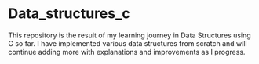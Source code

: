 # Data_structures_c
This repository is the result of my learning journey in Data Structures using C so far. I have implemented various data structures from scratch and will continue adding more with explanations and improvements as I progress.
